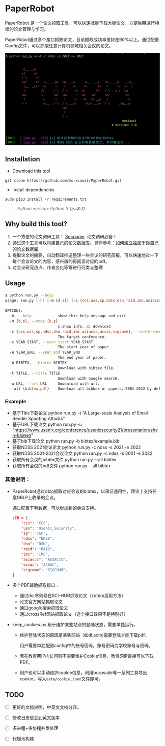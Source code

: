 # PaperRobot

PaperRobot 是一个论文抓取工具，可以快速批量下载大量论文，方便后期进行持续的论文管理与学习。

PaperRobot通过多个接口抓取论文，目前抓取成功率维持在90%以上。通过配置Config文件，可以抓取任意计算机领域相关会议的论文。

![example](img/example.png)

## Installation

- Download this tool

```
git clone https://github.com/mo-xiaoxi/PaperRobot.git
```

- Install dependencies

```
sudo pip3 install -r requirements.txt
```

> *Python version: Python 3 (**>=3.7**).*



## Why build this tool?

1. 一个方便的论文调研工具： [Secpaper](https://secpaper.cn/). 论文调研必备！
2. 通过这个工具可以构建自己的论文数据库。具体参考：[如何建立独属于你自己的论文数据库](https://moxiaoxi.info/papers/2020/10/18/Papers/)
3. 提取论文的摘要，自动翻译推送整理一些会议的研究简报，可以快速地过一下每个会议论文的内容，感兴趣的再阅读对应的pdf。
4. 对会议研究热点、作者变化等等进行归类与整理



## Usage 

```bash
$ python run.py --help
usage: run.py [-h] [-m {d,s}] [-c {ccs,uss,sp,ndss,dsn,raid,imc,asiaccs,acsac,sigcomm}] [-s YEAR_START] [-e YEAR_END] [-b BIBTEX] [-t TITLE] [-u URL] [--all {bibtex,pdf}]

OPTIONS:
  -h, --help            show this help message and exit
  -m {d,s}, --mode {d,s}
                        s:show info, d: download
  -c {ccs,uss,sp,ndss,dsn,raid,imc,asiaccs,acsac,sigcomm}, --conference {ccs,uss,sp,ndss,dsn,raid,imc,asiaccs,acsac,sigcomm}
                        The target conference.
  -s YEAR_START, --year_start YEAR_START
                        The start year of paper.
  -e YEAR_END, --year_end YEAR_END
                        The end year of paper.
  -b BIBTEX, --bibtex BIBTEX
                        Download with bibtex file.
  -t TITLE, --title TITLE
                        Download with Google search.
  -u URL, --url URL     Dowanload with url.
  --all {bibtex,pdf}    Download all bibbex or papers，2001-2022 by default

```

### Example

- 基于Title下载论文
      python run.py -t "A Large-scale Analysis of Email Sender Spoofing Attacks"
- 基于URL下载论文
      python run.py -u "https://www.usenix.org/conference/usenixsecurity21/presentation/shen-kaiwen"
- 基于bib下载论文
      python run.py -b bibtex/example.bib
- 获取NDSS 2021会议论文
      python run.py -c ndss -s 2021 -e 2022
- 获取NDSS 2001-2021会议论文
      python run.py -c ndss -s 2001 -e 2022
- 获取所有会议的bibtex文件
      python run.py  --all bibtex
- 获取所有会议的pdf文件
      python run.py  --all bibtex

### 其他说明：

- PaperRobot通过dblp抓取对应会议的bibtex，以保证通用性，理论上支持任意DBLP上收录的会议。

  通过配置下列数据，可以增加新的会议支持。

  ```json
  LIB = {
      "ccs": "CCS",
      "uss": "Usenix_Security",
      "sp": "S&P",
      "ndss": "NDSS",
      "dsn": "DSN",
      "raid": "RAID",
      "imc": "IMC",
      "asiaccs": "ASIACCS",
      "acsac": "ACSAC",
      "sigcomm": "SIGCOMM",
  }
  ```

- 多个PDF辅助抓取接口：

  - 通过doi序列号在SCI-HUB抓取论文（zotera适用方法）
  - 论文官方网站抓取论文
  - 通过google搜索抓取论文
  - 通过crossRef网站抓取论文（这个接口效果不是特别好）

- keep_cookies.py 用于维护某些站点的登陆状态，需要单独运行。

  - 维护登陆状态的原因是某些网站（如dl.acm)需要登陆才能下载pdf。

    用户需要单独配置config中的账号密码，账号密码为学校账号与密码。

  - 若在教育网IP内访问则不需要维护Cookie信息，教育网IP直接可以下载PDF。
  - 用户也可以手动维护cookie信息，利用burpsuite等一系列工具导出cookie，写入`data/cookie.json`文件即可。



## TODO

- [ ] 更好的文档说明，中英文文档分开。
- [ ] 修改日志信息到英文版本
- [ ] 多进程+多协程并发处理
- [ ] 代理池构建

